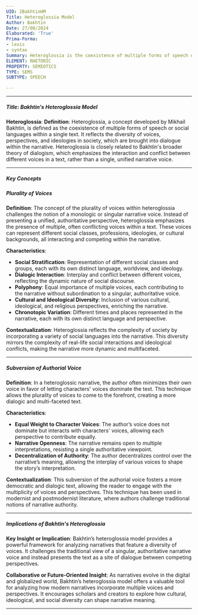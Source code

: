 ```yaml
---
UID: 2BakhtinHM
Title: Heteroglossia Model
Author: Bakhtin
Date: 27/08/2024
Elaborated: 'True'
Prima-Forma:
- lexis
- syntax
Summary: Heteroglossia is the coexistence of multiple forms of speech or social languages within a single text.
ELEMENT: RHETORIC
PROPERTY: SEMIOTICS
TYPE: SEMS
SUBTYPE: SPEECH

---
```


---

##### Title: **Bakhtin's Heteroglossia Model**

**Heteroglossia**:
   **Definition**: Heteroglossia, a concept developed by Mikhail Bakhtin, is defined as the coexistence of multiple forms of speech or social languages within a single text. It reflects the diversity of voices, perspectives, and ideologies in society, which are brought into dialogue within the narrative. Heteroglossia is closely related to Bakhtin's broader theory of dialogism, which emphasizes the interaction and conflict between different voices in a text, rather than a single, unified narrative voice.

---

##### Key Concepts

##### Plurality of Voices

**Definition**:
   The concept of the plurality of voices within heteroglossia challenges the notion of a monologic or singular narrative voice. Instead of presenting a unified, authoritative perspective, heteroglossia emphasizes the presence of multiple, often conflicting voices within a text. These voices can represent different social classes, professions, ideologies, or cultural backgrounds, all interacting and competing within the narrative.

**Characteristics**:
   - **Social Stratification**: Representation of different social classes and groups, each with its own distinct language, worldview, and ideology.
   - **Dialogic Interaction**: Interplay and conflict between different voices, reflecting the dynamic nature of social discourse.
   - **Polyphony**: Equal importance of multiple voices, each contributing to the narrative without subordination to a singular, authoritative voice.
   - **Cultural and Ideological Diversity**: Inclusion of various cultural, ideological, and religious perspectives, enriching the narrative.
   - **Chronotopic Variation**: Different times and places represented in the narrative, each with its own distinct language and perspective.

**Contextualization**:
   Heteroglossia reflects the complexity of society by incorporating a variety of social languages into the narrative. This diversity mirrors the complexity of real-life social interactions and ideological conflicts, making the narrative more dynamic and multifaceted.

---

##### Subversion of Authorial Voice

**Definition**:
   In a heteroglossic narrative, the author often minimizes their own voice in favor of letting characters' voices dominate the text. This technique allows the plurality of voices to come to the forefront, creating a more dialogic and multi-faceted text.

**Characteristics**:
   - **Equal Weight to Character Voices**: The author’s voice does not dominate but interacts with characters' voices, allowing each perspective to contribute equally.
   - **Narrative Openness**: The narrative remains open to multiple interpretations, resisting a single authoritative viewpoint.
   - **Decentralization of Authority**: The author decentralizes control over the narrative’s meaning, allowing the interplay of various voices to shape the story’s interpretation.

**Contextualization**:
   This subversion of the authorial voice fosters a more democratic and dialogic text, allowing the reader to engage with the multiplicity of voices and perspectives. This technique has been used in modernist and postmodernist literature, where authors challenge traditional notions of narrative authority.

---

##### Implications of Bakhtin's Heteroglossia

**Key Insight or Implication**:
   Bakhtin’s heteroglossia model provides a powerful framework for analyzing narratives that feature a diversity of voices. It challenges the traditional view of a singular, authoritative narrative voice and instead presents the text as a site of dialogue between competing perspectives.

**Collaborative or Future-Oriented Insight**:
   As narratives evolve in the digital and globalized world, Bakhtin’s heteroglossia model offers a valuable tool for analyzing how modern narratives incorporate multiple voices and perspectives. It encourages scholars and creators to explore how cultural, ideological, and social diversity can shape narrative meaning.

---
